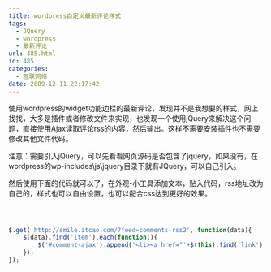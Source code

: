 ```yaml
---
title: wordpress自定义最新评论样式
tags:
  - JQuery
  - wordpress
  - 最新评论
url: 485.html
id: 485
categories:
  - 互联网络
date: 2009-12-11 22:17:42
---
```


使用wordpress的widget功能边栏的最新评论，发现并不是我想要的样式，网上找找，大多是插件或者修改文件来实现，也发现一个使用jQuery来解决这个问题，直接使用Ajax读取评论rss的内容，然后输出。这样不需要安装插件也不需要修改其他文件代码。  

注意：需要引入jQuery，可以先看看网页源码是否包含了jquery，如果没有，在wordpress的wp-includes\\js\\jquery目录下就有JQuery，可以自己引入。  

然后使用下面的代码就可以了，在外观-小工具添加文本，贴入代码，rss地址改为自己的，样式也可以自由设置，也可以配合css达到更好的效果。  

```javascript



$.get('http://smile.itcao.com/?feed=comments-rss2', function(data){
	$(data).find('item').each(function(){
		$('#comment-ajax').append('<li><a href="'+$(this).find('link').text()+'" title="'+$(this).find('title').text()+'">'+($(this).find('dc\\:creator').text()?$(this).find('dc\\:creator').text():$(this).find('creator').text())+':'+$(this).find('description').text()+'</a></li>');
	});
});
```